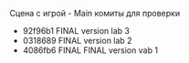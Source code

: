 Сцена с игрой - Main
комиты для проверки
* 92f96b1 FINAL version lab 3
* 0318689 FINAL version lab 2
* 4086fb6 FINAL FINAL version vab 1
